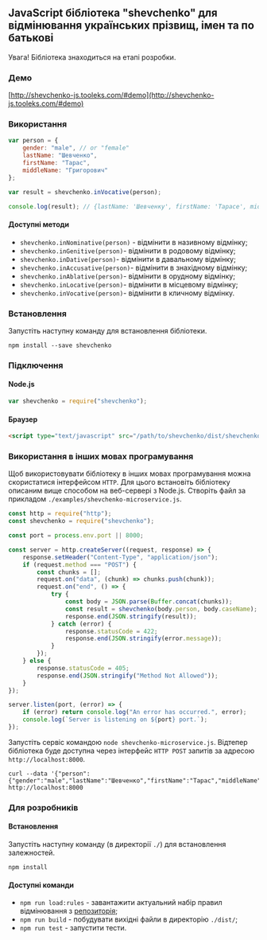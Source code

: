 ## JavaScript бібліотека "shevchenko" для відмінювання українських прізвищ, імен та по батькові

Увага! Бібліотека знаходиться на етапі розробки.

### Демо

[http://shevchenko-js.tooleks.com/#demo](http://shevchenko-js.tooleks.com/#demo)


### Використання

```JavaScript
var person = {
    gender: "male", // or "female"
    lastName: "Шевченко",
    firstName: "Тарас",
    middleName: "Григорович"
};

var result = shevchenko.inVocative(person);

console.log(result); // {lastName: 'Шевченку', firstName: 'Тарасе', middleName: 'Григоровичу'}
```

#### Доступні методи

- `shevchenko.inNominative(person)` - відмінити в називному відмінку;
- `shevchenko.inGenitive(person)`- відмінити в родовому відмінку;
- `shevchenko.inDative(person)`- відмінити в давальному відмінку;
- `shevchenko.inAccusative(person)`- відмінити в знахідному відмінку;
- `shevchenko.inAblative(person)`- відмінити в орудному відмінку;
- `shevchenko.inLocative(person)`- відмінити в місцевому відмінку;
- `shevchenko.inVocative(person)`- відмінити в кличному відмінку.

### Встановлення

Запустіть наступну команду для встановлення бібліотеки.

```
npm install --save shevchenko
```

### Підключення

#### Node.js

```JavaScript
var shevchenko = require("shevchenko");
```

#### Браузер

```HTML
<script type="text/javascript" src="/path/to/shevchenko/dist/shevchenko.min.js"></script>
```

### Використання в інших мовах програмування

Щоб використовувати бібліотеку в інших мовах програмування можна скористатися інтерфейсом `HTTP`. Для цього встановіть бібліотеку описаним вище способом на веб-сервері з Node.js. Створіть файл за прикладом `./examples/shevchenko-microservice.js`.

```JavaScript
const http = require("http");
const shevchenko = require("shevchenko");

const port = process.env.port || 8000;

const server = http.createServer((request, response) => {
    response.setHeader("Content-Type", "application/json");
    if (request.method === "POST") {
        const chunks = [];
        request.on("data", (chunk) => chunks.push(chunk));
        request.on("end", () => {
            try {
                const body = JSON.parse(Buffer.concat(chunks));
                const result = shevchenko(body.person, body.caseName);
                response.end(JSON.stringify(result));
            } catch (error) {
                response.statusCode = 422;
                response.end(JSON.stringify(error.message));
            }
        });
    } else {
        response.statusCode = 405;
        response.end(JSON.stringify("Method Not Allowed"));
    }
});

server.listen(port, (error) => {
    if (error) return console.log("An error has occurred.", error);
    console.log(`Server is listening on ${port} port.`);
});
```

Запустіть сервіс командою `node shevchenko-microservice.js`. Відтепер бібліотека буде доступна через інтерфейс `HTTP POST` запитів за адресою `http://localhost:8000`.

```
curl --data '{"person":{"gender":"male","lastName":"Шевченко","firstName":"Тарас","middleName":"Григорович"},"caseName":"vocative"}' http://localhost:8000
```

### Для розробників

#### Встановлення

Запустіть наступну команду (в директорії `./`) для встановлення залежностей.

```
npm install
```

#### Доступні команди

- `npm run load:rules` - завантажити актуальний набір правил відмінювання з [репозиторія](https://github.com/tooleks/shevchenko-rules);
- `npm run build` - побудувати вихідні файли в директорію `./dist/`;
- `npm run test` - запустити тести.
